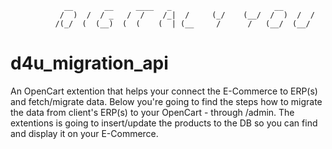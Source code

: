                 __       __     ____   _                       __        
               /  )  /  / _   /  /    /_|  /     (_/    (__/  /  )  /  / 
              /(_/  (  (__)  (  (    (  | (__     /      /   (__/  (__/  
                                                                                                                                                                                   

# d4u_migration_api #
An OpenCart extention that helps your connect the E-Commerce to ERP(s) and fetch/migrate data.
Below you're going to find the steps how to migrate the data from client's ERP(s) to your OpenCart -
through /admin. The extentions is going to insert/update the products to the DB so you can
find and display it on your E-Commerce.


